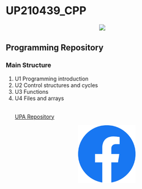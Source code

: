 <h1> UP210439_CPP</h1>
<p align="center">
<a href="https://upa.edu.mx/">
<img src="/imagenes/.png" width="600">
<a/>
<p/>
<h2>Programming Repository</h2>
<h3>Main Structure</h3>
<ol>
<li>U1 Programming introduction</li>
<li>U2 Control structures and cycles</li>
<li>U3 Functions</li>
<li>U4 Files and arrays</li>
<br>
<p>
<a href="https://github.com/UPA-ISC/ProgramacionCpp"> UPA Repository</a>
</p>
<p align="center">
<a href="">
<img src="/imagenes/fc.png" width="150">
<a/>
